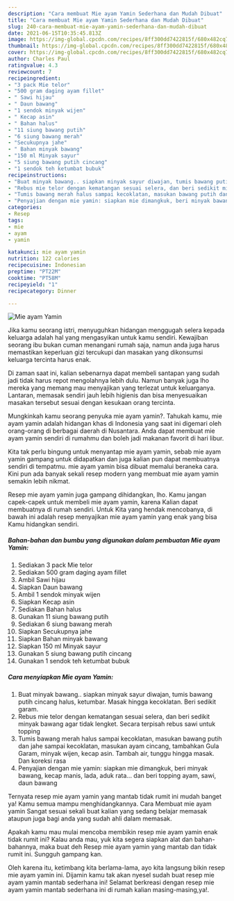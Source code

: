 ```yaml
---
description: "Cara membuat Mie ayam Yamin Sederhana dan Mudah Dibuat"
title: "Cara membuat Mie ayam Yamin Sederhana dan Mudah Dibuat"
slug: 240-cara-membuat-mie-ayam-yamin-sederhana-dan-mudah-dibuat
date: 2021-06-15T10:35:45.813Z
image: https://img-global.cpcdn.com/recipes/8ff300dd7422815f/680x482cq70/mie-ayam-yamin-foto-resep-utama.jpg
thumbnail: https://img-global.cpcdn.com/recipes/8ff300dd7422815f/680x482cq70/mie-ayam-yamin-foto-resep-utama.jpg
cover: https://img-global.cpcdn.com/recipes/8ff300dd7422815f/680x482cq70/mie-ayam-yamin-foto-resep-utama.jpg
author: Charles Paul
ratingvalue: 4.3
reviewcount: 7
recipeingredient:
- "3 pack Mie telor"
- "500 gram daging ayam fillet"
- " Sawi hijau"
- " Daun bawang"
- "1 sendok minyak wijen"
- " Kecap asin"
- " Bahan halus"
- "11 siung bawang putih"
- "6 siung bawang merah"
- "Secukupnya jahe"
- " Bahan minyak bawang"
- "150 ml Minyak sayur"
- "5 siung bawang putih cincang"
- "1 sendok teh ketumbat bubuk"
recipeinstructions:
- "Buat minyak bawang.. siapkan minyak sayur diwajan, tumis bawang putih cincang halus, ketumbar. Masak hingga kecoklatan. Beri sedikit garam."
- "Rebus mie telor dengan kematangan sesuai selera, dan beri sedikit minyak bawang agar tidak lengket. Secara terpisah rebus sawi untuk topping"
- "Tumis bawang merah halus sampai kecoklatan, masukan bawang putih dan jahe sampai kecoklatan, masukan ayam cincang, tambahkan Gula Garam, minyak wijen, kecap asin. Tambah air, tunggu hingga masak. Dan koreksi rasa"
- "Penyajian dengan mie yamin: siapkan mie dimangkuk, beri minyak bawang, kecap manis, lada, aduk rata... dan beri topping ayam, sawi, daun bawang"
categories:
- Resep
tags:
- mie
- ayam
- yamin

katakunci: mie ayam yamin 
nutrition: 122 calories
recipecuisine: Indonesian
preptime: "PT22M"
cooktime: "PT58M"
recipeyield: "1"
recipecategory: Dinner

---
```



![Mie ayam Yamin](https://img-global.cpcdn.com/recipes/8ff300dd7422815f/680x482cq70/mie-ayam-yamin-foto-resep-utama.jpg)

Jika kamu seorang istri, menyuguhkan hidangan menggugah selera kepada keluarga adalah hal yang mengasyikan untuk kamu sendiri. Kewajiban seorang ibu bukan cuman menangani rumah saja, namun anda juga harus memastikan keperluan gizi tercukupi dan masakan yang dikonsumsi keluarga tercinta harus enak.

Di zaman  saat ini, kalian sebenarnya dapat membeli santapan yang sudah jadi tidak harus repot mengolahnya lebih dulu. Namun banyak juga lho mereka yang memang mau menyajikan yang terlezat untuk keluarganya. Lantaran, memasak sendiri jauh lebih higienis dan bisa menyesuaikan masakan tersebut sesuai dengan kesukaan orang tercinta. 



Mungkinkah kamu seorang penyuka mie ayam yamin?. Tahukah kamu, mie ayam yamin adalah hidangan khas di Indonesia yang saat ini digemari oleh orang-orang di berbagai daerah di Nusantara. Anda dapat membuat mie ayam yamin sendiri di rumahmu dan boleh jadi makanan favorit di hari libur.

Kita tak perlu bingung untuk menyantap mie ayam yamin, sebab mie ayam yamin gampang untuk didapatkan dan juga kalian pun dapat membuatnya sendiri di tempatmu. mie ayam yamin bisa dibuat memalui beraneka cara. Kini pun ada banyak sekali resep modern yang membuat mie ayam yamin semakin lebih nikmat.

Resep mie ayam yamin juga gampang dihidangkan, lho. Kamu jangan capek-capek untuk membeli mie ayam yamin, karena Kalian dapat membuatnya di rumah sendiri. Untuk Kita yang hendak mencobanya, di bawah ini adalah resep menyajikan mie ayam yamin yang enak yang bisa Kamu hidangkan sendiri.

<!--inarticleads1-->

##### Bahan-bahan dan bumbu yang digunakan dalam pembuatan Mie ayam Yamin:

1. Sediakan 3 pack Mie telor
1. Sediakan 500 gram daging ayam fillet
1. Ambil  Sawi hijau
1. Siapkan  Daun bawang
1. Ambil 1 sendok minyak wijen
1. Siapkan  Kecap asin
1. Sediakan  Bahan halus
1. Gunakan 11 siung bawang putih
1. Sediakan 6 siung bawang merah
1. Siapkan Secukupnya jahe
1. Siapkan  Bahan minyak bawang
1. Siapkan 150 ml Minyak sayur
1. Gunakan 5 siung bawang putih cincang
1. Gunakan 1 sendok teh ketumbat bubuk




<!--inarticleads2-->

##### Cara menyiapkan Mie ayam Yamin:

1. Buat minyak bawang.. siapkan minyak sayur diwajan, tumis bawang putih cincang halus, ketumbar. Masak hingga kecoklatan. Beri sedikit garam.
1. Rebus mie telor dengan kematangan sesuai selera, dan beri sedikit minyak bawang agar tidak lengket. Secara terpisah rebus sawi untuk topping
1. Tumis bawang merah halus sampai kecoklatan, masukan bawang putih dan jahe sampai kecoklatan, masukan ayam cincang, tambahkan Gula Garam, minyak wijen, kecap asin. Tambah air, tunggu hingga masak. Dan koreksi rasa
1. Penyajian dengan mie yamin: siapkan mie dimangkuk, beri minyak bawang, kecap manis, lada, aduk rata... dan beri topping ayam, sawi, daun bawang




Ternyata resep mie ayam yamin yang mantab tidak rumit ini mudah banget ya! Kamu semua mampu menghidangkannya. Cara Membuat mie ayam yamin Sangat sesuai sekali buat kalian yang sedang belajar memasak ataupun juga bagi anda yang sudah ahli dalam memasak.

Apakah kamu mau mulai mencoba membikin resep mie ayam yamin enak tidak rumit ini? Kalau anda mau, yuk kita segera siapkan alat dan bahan-bahannya, maka buat deh Resep mie ayam yamin yang mantab dan tidak rumit ini. Sungguh gampang kan. 

Oleh karena itu, ketimbang kita berlama-lama, ayo kita langsung bikin resep mie ayam yamin ini. Dijamin kamu tak akan nyesel sudah buat resep mie ayam yamin mantab sederhana ini! Selamat berkreasi dengan resep mie ayam yamin mantab sederhana ini di rumah kalian masing-masing,ya!.

